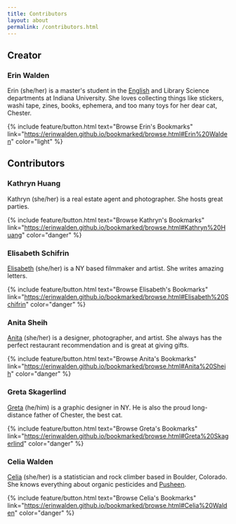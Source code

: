 ```yaml
---
title: Contributors
layout: about
permalink: /contributors.html
---
```

## Creator

### Erin Walden
Erin (she/her) is a master's student in the [English](https://english.indiana.edu/about/graduate-students/index.html) and Library Science departments at Indiana University. She loves collecting things like stickers, washi tape, zines, books, ephemera, and too many toys for her dear cat, Chester.

{% include feature/button.html text="Browse Erin's Bookmarks" link="https://erinwalden.github.io/bookmarked/browse.html#Erin%20Walden" color="light" %}

## Contributors

### Kathryn Huang
Kathryn (she/her) is a real estate agent and photographer. She hosts great parties.

{% include feature/button.html text="Browse Kathryn's Bookmarks" link="https://erinwalden.github.io/bookmarked/browse.html#Kathryn%20Huang" color="danger" %}

### Elisabeth Schifrin
[Elisabeth](https://elisabethschifrin.cargo.site/) (she/her) is a NY based filmmaker and artist. She writes amazing letters.

{% include feature/button.html text="Browse Elisabeth's Bookmarks" link="https://erinwalden.github.io/bookmarked/browse.html#Elisabeth%20Schifrin" color="danger" %}

### Anita Sheih
[Anita](https://www.anitasheih.com/) (she/her) is a designer, photographer, and artist. She always has the perfect restaurant recommendation and is great at giving gifts.

{% include feature/button.html text="Browse Anita's Bookmarks" link="https://erinwalden.github.io/bookmarked/browse.html#Anita%20Sheih" color="danger" %}

### Greta Skagerlind
[Greta](https://gskagerlind.com/) (he/him) is a graphic designer in NY. He is also the proud long-distance father of Chester, the best cat.

{% include feature/button.html text="Browse Greta's Bookmarks" link="https://erinwalden.github.io/bookmarked/browse.html#Greta%20Skagerlind" color="danger" %}

### Celia Walden
[Celia](https://cals.cornell.edu/news/2022/05/digital-agriculture-internships-spark-interdisciplinary-insights) (she/her) is a statistician and rock climber based in Boulder, Colorado. She knows everything about organic pesticides and [Pusheen](https://pusheen.com/).

{% include feature/button.html text="Browse Celia's Bookmarks" link="https://erinwalden.github.io/bookmarked/browse.html#Celia%20Walden" color="danger" %}

